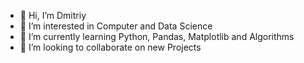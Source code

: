 - 👋 Hi, I’m Dmitriy
- 👀 I’m interested in Computer and Data Science
- 🌱 I’m currently learning Python, Pandas, Matplotlib and Algorithms
- 💞️ I’m looking to collaborate on new Projects


<!---
DmiPy/DmiPy is a ✨ special ✨ repository because its `README.md` (this file) appears on your GitHub profile.
You can click the Preview link to take a look at your changes.
--->
